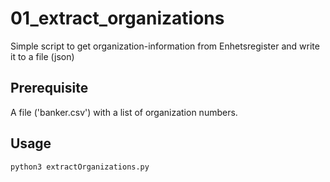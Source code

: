 # 01_extract_organizations

Simple script to get organization-information from Enhetsregister and write it to a file (json)


## Prerequisite
A file ('banker.csv') with a list of organization numbers.

## Usage
```
python3 extractOrganizations.py
```
